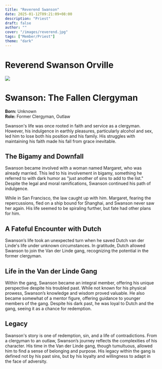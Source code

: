 ```yaml
---
title: "Reverend Swanson"
date: 2025-01-12T09:21:09+08:00
description: "Priest"
draft: false
author: ""
cover: "/images/reverend.jpg"
tags: ["Member/Priest"]
theme: "dark"
---
```


# Reverend Swanson Orville

![](/images/reverend.jpg)

# Swanson: The Fallen Clergyman  

**Born:** Unknown  
**Role:** Former Clergyman, Outlaw  

Swanson's life was once rooted in faith and service as a clergyman. However, his indulgence in earthly pleasures, particularly alcohol and sex, led him to lose both his position and his family. His struggles with maintaining his faith made his fall from grace inevitable.  

## The Bigamy and Downfall  

Swanson became involved with a woman named Margaret, who was already married. This led to his involvement in bigamy, something he referred to with dark humor as "just another of sins to add to the list." Despite the legal and moral ramifications, Swanson continued his path of indulgence.  

While in San Francisco, the law caught up with him. Margaret, fearing the repercussions, fled on a ship bound for Shanghai, and Swanson never saw her again. His life seemed to be spiraling further, but fate had other plans for him.  

## A Fateful Encounter with Dutch  

Swanson’s life took an unexpected turn when he saved Dutch van der Linde's life under unknown circumstances. In gratitude, Dutch allowed Swanson to join the Van der Linde gang, recognizing the potential in the former clergyman.  

## Life in the Van der Linde Gang  

Within the gang, Swanson became an integral member, offering his unique perspective despite his troubled past. While not known for his physical prowess, Swanson’s knowledge and wisdom proved valuable. He also became somewhat of a mentor figure, offering guidance to younger members of the gang. Despite his dark past, he was loyal to Dutch and the gang, seeing it as a chance for redemption.  

## Legacy  

Swanson's story is one of redemption, sin, and a life of contradictions. From a clergyman to an outlaw, Swanson’s journey reflects the complexities of his character. His time in the Van der Linde gang, though tumultuous, allowed him to find a sense of belonging and purpose. His legacy within the gang is defined not by his past sins, but by his loyalty and willingness to adapt in the face of adversity.

